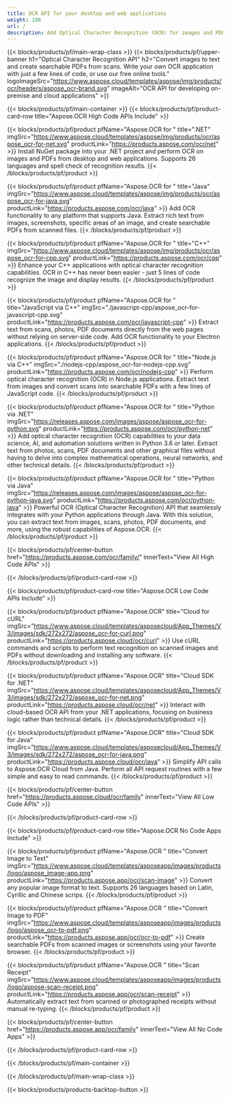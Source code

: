 ```yaml
---
title: OCR API for your desktop and web applications
weight: 100
url: /
description: Add Optical Character Recognition (OCR) for images and PDF files to your .NET, Java, C++, JavaScript and Python applications in less than 10 lines of code.
---
```


{{< blocks/products/pf/main-wrap-class >}}
{{< blocks/products/pf/upper-banner h1="Optical Character Recognition API" h2="Convert images to text and create searchable PDFs from scans. Write your own OCR application with just a few lines of code, or use our free online tools." logoImageSrc="https://www.aspose.cloud/templates/aspose/img/products/ocr/headers/aspose_ocr-brand.svg" imageAlt="OCR API for developing on-premise and cloud applications" >}}

{{< blocks/products/pf/main-container >}}
{{< blocks/products/pf/product-card-row title="Aspose.OCR High Code APIs Include" >}}

{{< blocks/products/pf/product pfName="Aspose.OCR for " title=".NET" imgSrc="https://www.aspose.cloud/templates/aspose/img/products/ocr/aspose_ocr-for-net.svg" productLink="https://products.aspose.com/ocr/net" >}}
Install NuGet package into your .NET project and perform OCR on images and PDFs from desktop and web applications. Supports 26 languages and spell check of recognition results.
{{< /blocks/products/pf/product >}}

{{< blocks/products/pf/product pfName="Aspose.OCR for " title="Java" imgSrc="https://www.aspose.cloud/templates/aspose/img/products/ocr/aspose_ocr-for-java.svg" productLink="https://products.aspose.com/ocr/java" >}}
Add OCR functionality to any platform that supports Java. Extract rich text from images, screenshots, specific areas of an image, and create searchable PDFs from scanned files.
{{< /blocks/products/pf/product >}}

{{< blocks/products/pf/product pfName="Aspose.OCR for " title="C++" imgSrc="https://www.aspose.cloud/templates/aspose/img/products/ocr/aspose_ocr-for-cpp.svg" productLink="https://products.aspose.com/ocr/cpp" >}}
Enhance your C++ applications with optical character recognition capabilities. OCR in C++ has never been easier - just 5 lines of code recognize the image and display results.
{{< /blocks/products/pf/product >}}

{{< blocks/products/pf/product pfName="Aspose.OCR for " title="JavaScript via C++" imgSrc="./javascript-cpp/aspose_ocr-for-javascript-cpp.svg" productLink="https://products.aspose.com/ocr/javascript-cpp" >}}
Extract text from scans, photos, PDF documents directly from the web pages without relying on server-side code. Add OCR functionality to your Electron applications.
{{< /blocks/products/pf/product >}}

{{< blocks/products/pf/product pfName="Aspose.OCR for " title="Node.js via C++" imgSrc="./nodejs-cpp/aspose_ocr-for-nodejs-cpp.svg" productLink="https://products.aspose.com/ocr/nodejs-cpp" >}}
Perform optical character recognition (OCR) in Node.js applications. Extract text from images and convert scans into searchable PDFs with a few lines of JavaScript code.
{{< /blocks/products/pf/product >}}

{{< blocks/products/pf/product pfName="Aspose.OCR for " title="Python via .NET" imgSrc="https://releases.aspose.com/images/aspose/aspose_ocr-for-python.svg" productLink="https://products.aspose.com/ocr/python-net" >}}
Add optical character recognition (OCR) capabilities to your data science, AI, and automation solutions written in Python 3.6 or later. Extract text from photos, scans, PDF documents and other graphical files without having to delve into complex mathematical operations, neural networks, and other technical details.
{{< /blocks/products/pf/product >}}

{{< blocks/products/pf/product pfName="Aspose.OCR for " title="Python via Java" imgSrc="https://releases.aspose.com/images/aspose/aspose_ocr-for-python-java.svg" productLink="https://products.aspose.com/ocr/python-java" >}}
Powerful OCR (Optical Character Recognition) API that seamlessly integrates with your Python applications through Java. With this solution, you can extract text from images, scans, photos, PDF documents, and more, using the robust capabilities of Aspose.OCR.
{{< /blocks/products/pf/product >}}

{{< blocks/products/pf/center-button href="https://products.aspose.com/ocr/family/" innerText="View All High Code APIs" >}}

{{< /blocks/products/pf/product-card-row >}}

{{< blocks/products/pf/product-card-row title="Aspose.OCR Low Code APIs Include" >}}

{{< blocks/products/pf/product pfName="Aspose.OCR" title="Cloud for cURL" imgSrc="https://www.aspose.cloud/templates/asposecloud/App_Themes/V3/images/sdk/272x272/aspose_ocr-for-curl.png" productLink="https://products.aspose.cloud/ocr/curl" >}}
Use cURL commands and scripts to perform text recognition on scanned images and PDFs without downloading and installing any software.
{{< /blocks/products/pf/product >}}

{{< blocks/products/pf/product pfName="Aspose.OCR" title="Cloud SDK for .NET" imgSrc="https://www.aspose.cloud/templates/asposecloud/App_Themes/V3/images/sdk/272x272/aspose_ocr-for-net.png" productLink="https://products.aspose.cloud/ocr/net" >}}
Interact with cloud-based OCR API from your .NET applications, focusing on business logic rather than technical details.
{{< /blocks/products/pf/product >}}

{{< blocks/products/pf/product pfName="Aspose.OCR" title="Cloud SDK for Java" imgSrc="https://www.aspose.cloud/templates/asposecloud/App_Themes/V3/images/sdk/272x272/aspose_ocr-for-java.png" productLink="https://products.aspose.cloud/ocr/java" >}}
Simplify API calls to Aspose.OCR Cloud from Java. Perform all API request routines with a few simple and easy to read commands.
{{< /blocks/products/pf/product >}}

{{< blocks/products/pf/center-button href="https://products.aspose.cloud/ocr/family" innerText="View All Low Code APIs" >}}

{{< /blocks/products/pf/product-card-row >}}

{{< blocks/products/pf/product-card-row title="Aspose.OCR No Code Apps Include" >}}

{{< blocks/products/pf/product pfName="Aspose.OCR " title="Convert Image to Text" imgSrc="https://www.aspose.cloud/templates/asposeapp/images/products/logo/aspose_image-app.png" productLink="https://products.aspose.app/ocr/scan-image" >}}
Convert any popular image format to text. Supports 26 languages based on Latin, Cyrillic and Chinese scrips.
{{< /blocks/products/pf/product >}}

{{< blocks/products/pf/product pfName="Aspose.OCR " title="Convert Image to PDF" imgSrc="https://www.aspose.cloud/templates/asposeapp/images/products/logo/aspose_ocr-to-pdf.png" productLink="https://products.aspose.app/ocr/ocr-to-pdf" >}}
Create searchable PDFs from scanned images or screenshots using your favorite browser.
{{< /blocks/products/pf/product >}}

{{< blocks/products/pf/product pfName="Aspose.OCR " title="Scan Receipt" imgSrc="https://www.aspose.cloud/templates/asposeapp/images/products/logo/aspose-scan-receipt.png" productLink="https://products.aspose.app/ocr/scan-receipt" >}}
Automatically extract text from scanned or photographed receipts without manual re-typing.
{{< /blocks/products/pf/product >}}

{{< blocks/products/pf/center-button href="https://products.aspose.app/ocr/family" innerText="View All No Code Apps" >}}

{{< /blocks/products/pf/product-card-row >}}

{{< /blocks/products/pf/main-container >}}

{{< /blocks/products/pf/main-wrap-class >}}

{{< blocks/products/products-backtop-button >}}
